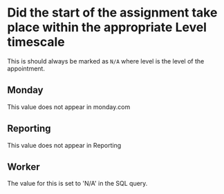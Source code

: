 # Did the start of the assignment take place within the appropriate Level timescale

This is should always be marked as `N/A` where 
level is the level of the appointment.

## Monday

This value does not appear in monday.com

## Reporting

This value does not appear in Reporting

## Worker

The value for this is set to 'N/A' in the SQL query.